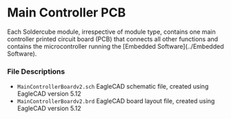 Main Controller PCB
===================

Each Soldercube module, irrespective of module type, contains one main controller printed circuit board (PCB) that connects all other functions and contains the microcontroller running the [Embedded Software](../Embedded Software).

### File Descriptions

 * `MainControllerBoardv2.sch` EagleCAD schematic file, created using EagleCAD version 5.12
 * `MainControllerBoardv2.brd` EagleCAD board layout file, created using EagleCAD version 5.12
